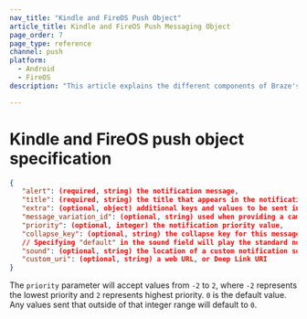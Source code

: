 ```yaml
---
nav_title: "Kindle and FireOS Push Object"
article_title: Kindle and FireOS Push Messaging Object
page_order: 7
page_type: reference
channel: push
platform:
  - Android
  - FireOS
description: "This article explains the different components of Braze's Kindle and FireOS Push Object."

---
```


# Kindle and FireOS push object specification

```json
{
   "alert": (required, string) the notification message,
   "title": (required, string) the title that appears in the notification drawer,
   "extra": (optional, object) additional keys and values to be sent in the push,
   "message_variation_id": (optional, string) used when providing a campaign_id to specify which message variation this message should be tracked under (must be an Kindle/FireOS Push Message),
   "priority": (optional, integer) the notification priority value,
   "collapse_key": (optional, string) the collapse key for this message,
   // Specifying "default" in the sound field will play the standard notification sound
   "sound": (optional, string) the location of a custom notification sound within the app,
   "custom_uri": (optional, string) a web URL, or Deep Link URI
}
```

The `priority` parameter will accept values from `-2` to `2`, where `-2` represents the lowest priority and `2` represents highest priority. `0` is the default value. Any values sent that outside of that integer range will default to `0`.
